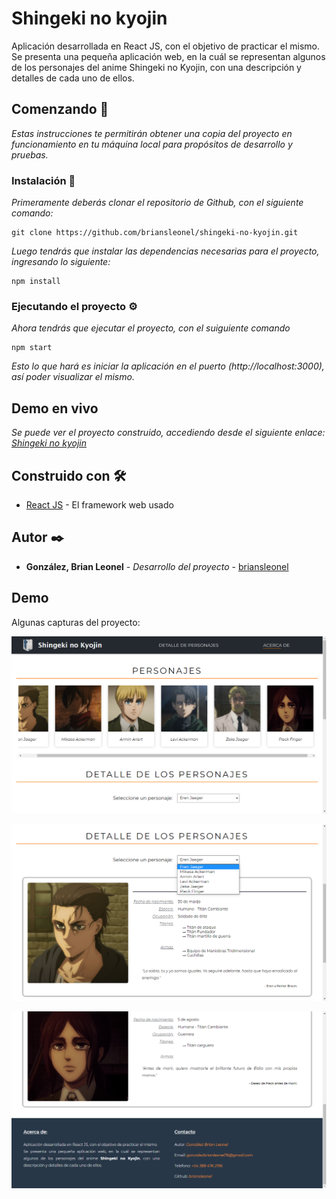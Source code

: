 # Shingeki no kyojin

Aplicación desarrollada en React JS, con el objetivo de practicar el mismo.
Se presenta una pequeña aplicación web, en la cuál se representan algunos de los personajes del anime Shingeki no Kyojin, con una descripción y detalles de cada uno de ellos.

## Comenzando 🚀

_Estas instrucciones te permitirán obtener una copia del proyecto en funcionamiento en tu máquina local para propósitos de desarrollo y pruebas._

### Instalación 🔧

_Primeramente deberás clonar el repositorio de Github, con el siguiente comando:_
```
git clone https://github.com/briansleonel/shingeki-no-kyojin.git
```

_Luego tendrás que instalar las dependencias necesarias para el proyecto, ingresando lo siguiente:_
```
npm install
```

### Ejecutando el proyecto ⚙️

_Ahora tendrás que ejecutar el proyecto, con el suiguiente comando_
```
npm start
```
_Esto lo que hará es iniciar la aplicación en el puerto (http://localhost:3000), así poder visualizar el mismo._

## Demo en vivo

_Se puede ver el proyecto construido, accediendo desde el siguiente enlace: [Shingeki no kyojin](https://briansleonel.github.io/shingeki-no-kyojin/)_

## Construido con 🛠️

* [React JS](https://reactjs.org/) - El framework web usado

## Autor ✒️

* **González, Brian Leonel** - *Desarrollo del proyecto* - [briansleonel](https://github.com/briansleonel)

## Demo

Algunas capturas del proyecto:

![Screenshot](screenshot-1.png)

![Screenshot](screenshot-2.png)

![Screenshot](screenshot-3.png)